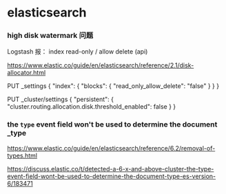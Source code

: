 # elasticsearch


### high disk watermark 问题

Logstash 报： index read-only / allow delete (api)

https://www.elastic.co/guide/en/elasticsearch/reference/2.1/disk-allocator.html

PUT _settings
{
  "index": {
    "blocks": {
      "read_only_allow_delete": "false"
    }
  }
}

PUT _cluster/settings
{
  "persistent": {
    "cluster.routing.allocation.disk.threshold_enabled": false
  }
}


### the `type` event field won't be used to determine the document _type 

https://www.elastic.co/guide/en/elasticsearch/reference/6.2/removal-of-types.html

https://discuss.elastic.co/t/detected-a-6-x-and-above-cluster-the-type-event-field-wont-be-used-to-determine-the-document-type-es-version-6/183471


